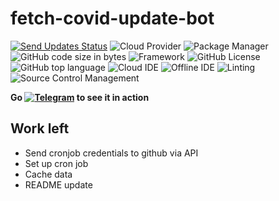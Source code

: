 # fetch-covid-update-bot

[![Send Updates Status](https://github.com/humble-barnacle001/fetch-covid-update-bot/actions/workflows/sendUpdates.yml/badge.svg)](https://github.com/humble-barnacle001/fetch-covid-update-bot/actions/workflows/sendUpdates.yml) ![Cloud Provider](https://img.shields.io/badge/Vercel-000000?style=flat&logo=vercel&logoColor=white) ![Package Manager](https://img.shields.io/badge/npm-CB3837?style=flat&logo=npm&logoColor=white) ![GitHub code size in bytes](https://img.shields.io/github/languages/code-size/humble-barnacle001/fetch-covid-update-bot) ![Framework](https://img.shields.io/badge/Next.js-111111?logo=nextdotjs) ![GitHub License](https://img.shields.io/github/license/humble-barnacle001/fetch-covid-update-bot) ![GitHub top language](https://img.shields.io/github/languages/top/humble-barnacle001/fetch-covid-update-bot) ![Cloud IDE](https://img.shields.io/badge/Gitpod-000000?logo=gitpod&logoColor=#FFAE33) ![Offline IDE](https://img.shields.io/badge/Visual_Studio_Code-0078D4?logo=visual%20studio%20code&logoColor=white) ![Linting](https://img.shields.io/badge/prettier-1A2C34?logo=prettier&logoColor=F7BA3E) ![Source Control Management](https://img.shields.io/badge/GIT-E44C30?logo=git&logoColor=white)

**Go [![Telegram](https://img.shields.io/badge/Telegram-2CA5E0?logo=telegram&logoColor=white)](https://t.me/covid19_india_updates_bot) to see it in action**

## Work left

-   Send cronjob credentials to github via API
-   Set up cron job
-   Cache data
-   README update

